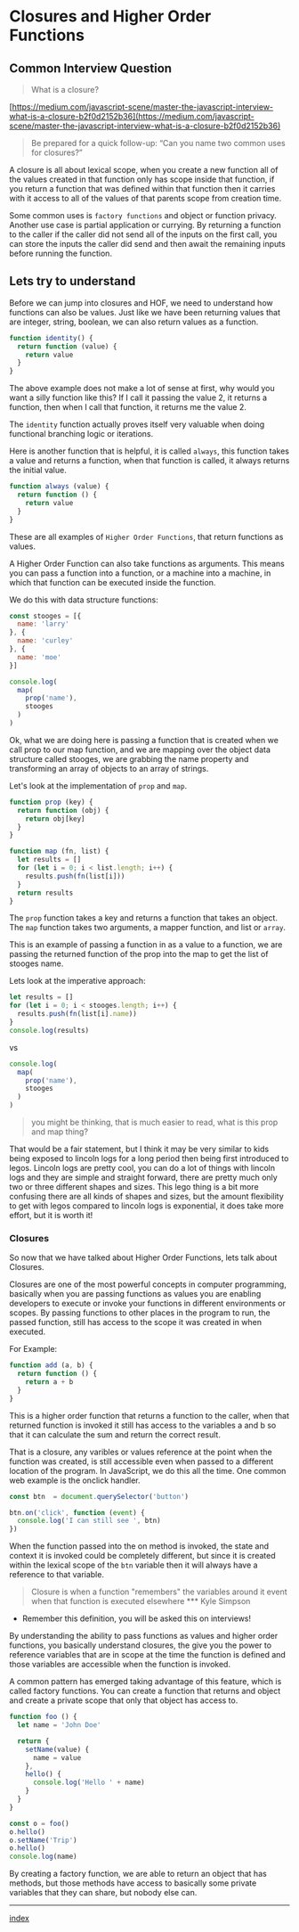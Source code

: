 # Closures and Higher Order Functions

## Common Interview Question

> What is a closure?

[https://medium.com/javascript-scene/master-the-javascript-interview-what-is-a-closure-b2f0d2152b36](https://medium.com/javascript-scene/master-the-javascript-interview-what-is-a-closure-b2f0d2152b36)

> Be prepared for a quick follow-up: “Can you name two common uses for closures?”

A closure is all about lexical scope, when you create a new function all of the values created in that function only has scope inside that function, if you return a function that was defined within that function then it carries with it access to all of the values of that parents scope from creation time.

Some common uses is `factory functions` and object or function privacy. Another use case is partial application or currying. By returning a function to the caller if the caller did not send all of the inputs on the first call, you can store the inputs the caller did send and then await the remaining inputs before running the function. 

## Lets try to understand

Before we can jump into closures and HOF, we need to understand how functions can also be values. Just like we have been returning values that are integer, string, boolean, we can also return values as a function.

``` js
function identity() {
  return function (value) {
    return value
  }
}
```

The above example does not make a lot of sense at first, why would you want a silly function like this? If I call it passing the value 2, it returns a function, then when I call that function, it returns me the value 2.

The `identity` function actually proves itself very valuable when doing functional branching logic or iterations.

Here is another function that is helpful, it is called `always`, this function takes a value and returns a function, when that function is called, it always returns the initial value.

``` js
function always (value) {
  return function () {
    return value
  }
}
```

These are all examples of `Higher Order Functions`, that return functions as values.

A Higher Order Function can also take functions as arguments. This means you can pass a function into a function, or a machine into a machine, in which that function can be executed inside the function.

We do this with data structure functions:

``` js
const stooges = [{
  name: 'larry'
}, {
  name: 'curley'
}, {
  name: 'moe'
}]

console.log(
  map(
    prop('name'),
    stooges
  )
)

```

Ok, what we are doing here is passing a function that is created when we call prop to our map function, and we are mapping over the object data structure called stooges, we are grabbing the name property and transforming an array of objects to an array of strings.

Let's look at the implementation of `prop` and `map`.

``` js
function prop (key) {
  return function (obj) {
    return obj[key]
  }
}

function map (fn, list) {
  let results = []
  for (let i = 0; i < list.length; i++) {
    results.push(fn(list[i]))
  }
  return results
}
```

The `prop` function takes a key and returns a function that takes an object. The `map` function takes two arguments, a mapper function, and list or `array`.

This is an example of passing a function in as a value to a function, we are passing the returned function of the prop into the map to get the list of stooges name.

Lets look at the imperative approach:

``` js
let results = []
for (let i = 0; i < stooges.length; i++) {
  results.push(fn(list[i].name))
}
console.log(results)
```

vs

``` js
console.log(
  map(
    prop('name'),
    stooges
  )
)
```

> you might be thinking, that is much easier to read, what is this prop and map thing?

That would be a fair statement, but I think it may be very similar to kids being exposed to lincoln logs for a long period then being first introduced to legos. Lincoln logs are pretty cool, you can do a lot of things with lincoln logs and they are simple and straight forward, there are pretty much only two or three different shapes and sizes. This lego thing is a bit more confusing there are all kinds of shapes and sizes, but the amount flexibility to get with legos compared to lincoln logs is exponential, it does take more effort, but it is worth it!


### Closures

So now that we have talked about Higher Order Functions, lets talk about Closures.

Closures are one of the most powerful concepts in computer programming, basically when you are passing functions as values you are enabling developers to execute or invoke your functions in different environments or scopes. By passing functions to other places in the program  to run, the passed function, still has access to the scope it was created in when executed.

For Example:

``` js
function add (a, b) {
  return function () {
    return a + b
  }
}
```

This is a higher order function that returns a function to the caller, when that returned function is invoked it still has access to the variables a and b so that it can calculate the sum and return the correct result.

That is a closure, any varibles or values reference at the point when the function was created, is still accessible even when passed to a different location of the program. In JavaScript, we do this all the time. One common web example is the onclick handler.

``` js
const btn  = document.querySelector('button')

btn.on('click', function (event) {
  console.log('I can still see ', btn)
})

```

When the function passed into the on method is invoked, the state and context it is invoked could be completely different, but since it is created within the lexical scope of the `btn` variable then it will always have a reference to that variable.

> Closure is when a function "remembers" the variables around it event when that function is executed elsewhere
*** Kyle Simpson

* Remember this definition, you will be asked this on interviews!

By understanding the ability to pass functions as values and higher order functions, you basically understand closures, the give you the power to reference variables that are in scope at the time the function is defined and those variables are accessible when the function is invoked.

A common pattern has emerged taking advantage of this feature, which is called factory functions. You can create a function that returns and object and create a private scope that only that object has access to.

``` js
function foo () {
  let name = 'John Doe'

  return {
    setName(value) {
      name = value
    },
    hello() {
      console.log('Hello ' + name)
    }
  }
}

const o = foo()
o.hello()
o.setName('Trip')
o.hello()
console.log(name)

```

By creating a factory function, we are able to return an object that has methods, but those methods have access to basically some private variables that they can share, but nobody else can.

---

[index](/)
